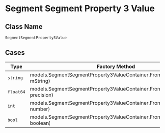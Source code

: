 
# Segment Segment Property 3 Value

## Class Name

`SegmentSegmentProperty3Value`

## Cases

| Type | Factory Method |
|  --- | --- |
| `string` | models.SegmentSegmentProperty3ValueContainer.FromString(string mString) |
| `float64` | models.SegmentSegmentProperty3ValueContainer.FromPrecision(float64 precision) |
| `int` | models.SegmentSegmentProperty3ValueContainer.FromNumber(int number) |
| `bool` | models.SegmentSegmentProperty3ValueContainer.FromBoolean(bool boolean) |

